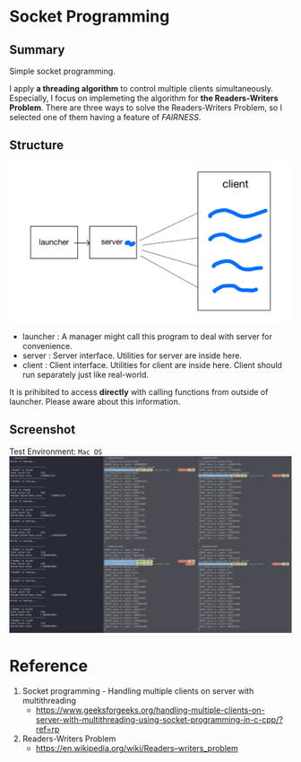 # Socket Programming
## Summary
Simple socket programming.

I apply **a threading algorithm** to control multiple clients simultaneously.
Especially, I focus on implemeting the algorithm for **the Readers-Writers Problem**.
There are three ways to solve the Readers-Writers Problem, so I selected one of them having a feature of *FAIRNESS*.

## Structure
![socket_struct](./screenshot/socket-struct.png)

- launcher : A manager might call this program to deal with server for convenience.
- server   : Server interface. Utilities for server are inside here.
- client   : Client interface. Utilities for client are inside here. Client should run separately just like real-world.

It is prihibited to access **directly** with calling functions from outside of launcher.
Please aware about this information.

## Screenshot
Test Environment: `Mac OS`
![socket_comm](./screenshot/socket-comm.png)

# Reference
1. Socket programming - Handling multiple clients on server with multithreading
   - https://www.geeksforgeeks.org/handling-multiple-clients-on-server-with-multithreading-using-socket-programming-in-c-cpp/?ref=rp
2. Readers-Writers Problem
   - https://en.wikipedia.org/wiki/Readers–writers_problem
